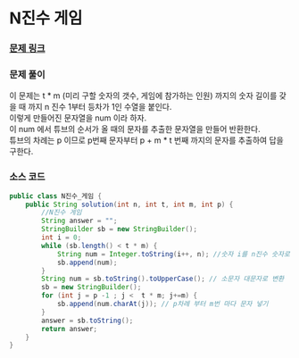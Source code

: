# N진수 게임 

### [문제 링크](https://school.programmers.co.kr/learn/courses/30/lessons/17687)

### 문제 풀이
이 문제는 t * m (미리 구할 숫자의 갯수, 게임에 참가하는 인원) 까지의 숫자 길이를 갖을 때 까지 n 진수 1부터 등차가 1인 수열을 붙인다. </br>
이렇게 만들어진 문자열을 num 이라 하자. </br>
이 num 에서 튜브의 순서가 올 때의 문자를 추출한 문자열을 만들어 반환한다. </br>
튜브의 차례는 p 이므로 p번째 문자부터 p + m * t 번째 까지의 문자를 추출하여 답을 구한다.  </br>


### 소스 코드
```java
public class N진수_게임 {
    public String solution(int n, int t, int m, int p) {
        //N진수 게임
        String answer = "";
        StringBuilder sb = new StringBuilder();
        int i = 0;
        while (sb.length() < t * m) {
            String num = Integer.toString(i++, n); //숫자 i를 n진수 숫자로 변환
            sb.append(num); 
        }
        String num = sb.toString().toUpperCase(); // 소문자 대문자로 변환
        sb = new StringBuilder();
        for (int j = p -1 ; j <  t * m; j+=m) {
            sb.append(num.charAt(j)); // p차례 부터 m번 마다 문자 넣기
        }
        answer = sb.toString();
        return answer;
    }
}

```